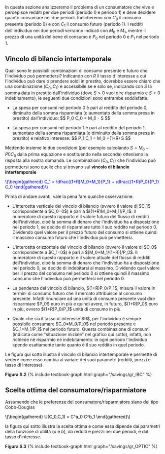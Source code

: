 

In questa sezione analizzeremo il problema di un consumatore che vive e percepisce redditi per due periodi (periodo 0 e periodo 1) e deve decidere quanto consumare nei due periodi. Indicheremo con $C_0$ il consumo presente (periodo 0) e con $C_1$ il consumo futuro (periodo 1). I redditi dell'individuo nei due periodi verranno indicati con $M_0$ e $M_1$, mentre il prezzo di una unità del bene di consumo è $P_0$ nel periodo  0 e $P_1$ nel periodo 1.



<h2 id="SUBSEC_IBC">Vincolo di bilancio intertemporale</h2>

Quali sono le possibili combinazioni di consumo presente e futuro che l'individuo può permettersi? Indicando con $R$ il tasso d'interesse a cui l'individuo può dare o prendere soldi in prestito, dovrebbe essere chiaro che una combinazione $(C_0,C_1)$ è accessibile se e solo se, indicando con $S$ la somma data in prestito dall'individuo (dove $S>0$ vuol dire risparmio e $S<0$ indebitamento), le seguenti due condizioni sono entrambe soddisfatte:

<ul>
  <li>
    <p>La spesa per consumi nel periodo 0 è pari al reddito del periodo 0, diminuito della somma risparmiata (o aumentato della somma presa in prestito) dall'individuo: $$ P_0 C_0 = M_0 - S $$ </p>
  </li>
  <li>
    <p>La spesa per consumi nel periodo 1 è pari al reddito del periodo 1, aumentato della somma risparmiata (o diminuito della somma presa in prestito) e relativo interesse: $$ P_1 C_1 = M_0 +(1+R) S $$ </p>
  </li>
</ul>

Mettendo insieme le due condizioni (per esempio calcolando $S=M_0-P0C_0$ dalla prima equazione e sostituendo nella seconda) otteniamo la risposta alla nostra domanda. Le combinazioni $(C_0,C_1)$ che l'individuo può permettersi sono quelle che si trovano sul <b>vincolo di bilancio intertemporale</b>

<p><span style="color: Blue;">
\(\begin{gathered}
 C_1 = \dfrac{(1+R)M_0+M_1}{P_1} + \dfrac{(1+R)P_0}{P_1} C_0
\end{gathered}\)
</span></p>

Prima di andare avanti, vale la pena fare qualche osservazione:

<ul>
  <li>
    <p>
	L'intercetta verticale del vincolo di bilancio (ovvero il valore di $C_1$ corrispondente a $C_0=0$) è pari a $[(1+R)M_0+M_1]/P_1$. Il numeratore di questo rapporto è il valore futuro del flusso di redditi dell'individuo, cioè la somma di denaro che l'individuo ha a disposizione nel periodo 1, se decide di risparmiare tutto il suo reddito nel periodo 0. Dividendo quel valore per il prezzo futuro del consumo si ottiene quindi il massimo consumo futuro che l'individuo può permettersi.  
	</p>
  </li>
  <li>
    <p>
	L'intercetta orizzontale del vincolo di bilancio (ovvero il valore di $C_0$ corrispondente a $C_1=0$) è pari a $[M_0+M_1/(1+R)]/P_0$. Il numeratore di questo rapporto è il valore attuale del flusso di redditi dell'individuo, cioè la somma di denaro che l'individuo ha a disposizione nel periodo 0, se decide di indebitarsi al massimo. Dividendo quel valore per il prezzo del consumo nel periodo 0 si ottiene quindi il massimo consumo che l'individuo può permettersi nel periodo 0.  
	</p>
  </li>
  <li>
    <p>
	La pendenza del vincolo di bilancio, $(1+R)P_0/P_1$, misura il valore in termini di consumo futuro che il mercato attribuisce al consumo presente. Infatti rinunciare ad una unità di consumo presente vuol dire risparmiare $P_0$ euro in più e quindi avere, in futuro, $(1+R)P_0$ euro in più, ovvero $(1+R)P_0/P_1$ unità di consumo in più.  
	</p>
  </li>
  <li>
    <p>
	Quale che sia il tasso di interesse $R$, per l'individuo è sempre possibile consumare $C_0=M_0/P_0$ nel periodo presente e $C_1=M_1/P_1$ nel periodo futuro. Questa combinazione di consumi (indicata come "situazione iniziale" nel grafico qui sotto), infatti, non richiede né risparmio né indebitamento: in ogni periodo l'individuo spende esattamente tanto quanto è il suo reddito in quel periodo.
	</p>
  </li>
</ul>



Le figura qui sotto illustra il vincolo di bilancio intertemporale e permette di vedere come esso cambia al variare dei suoi parametri (redditi, prezzi e tasso di interesse).

<a id="gr_IBC"><strong>Figura S.2</strong></a>
{% include textbook-graph.html graph="/savings/gr_IBC" %}






<h2 id="SUBSEC_OPTIC">Scelta ottima del consumatore/risparmiatore</h2>

Assumendo che le preferenze del consumatore/risparmiatore siano del tipo Cobb-Douglas

<p><span style="color: Black;">
\(\begin{gathered}
 U(C_0,C_1) = C^a_0 C^b_1
\end{gathered}\)
</span></p>

la figura qui sotto illustra la scelta ottima e come essa dipende dai parametri della funzione di utilità ($a$ e $b$), da redditi e prezzi nei due periodi, e dal tasso d'interesse.


<a id="gr_OPTIC"><strong>Figura S.3</strong></a>
{% include textbook-graph.html graph="/savings/gr_OPTIC" %}
